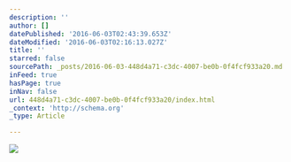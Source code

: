```yaml
---
description: ''
author: []
datePublished: '2016-06-03T02:43:39.653Z'
dateModified: '2016-06-03T02:16:13.027Z'
title: ''
starred: false
sourcePath: _posts/2016-06-03-448d4a71-c3dc-4007-be0b-0f4fcf933a20.md
inFeed: true
hasPage: true
inNav: false
url: 448d4a71-c3dc-4007-be0b-0f4fcf933a20/index.html
_context: 'http://schema.org'
_type: Article

---
```

![](https://the-grid-user-content.s3-us-west-2.amazonaws.com/dc40de55-25cf-4556-b8f2-183a2a1b0ca4.jpg)